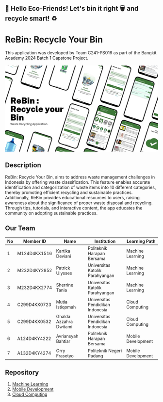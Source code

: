 ## 🌱 Hello Eco-Friends! Let's bin it right 🗑️ and recycle smart! ♻️

# ReBin: Recycle Your Bin

This application was developed by Team C241-PS016 as part of the Bangkit Academy 2024 Batch 1 Capstone Project. <br>
<br> ![ReBin App UI](assets/rebinAppsUI.jpg)

## Description

ReBin: Recycle Your Bin, aims to address waste management challenges in Indonesia by offering waste classification. This feature enables accurate identification and categorization of waste items into 10 different categories, thereby promoting efficient recycling and sustainable practices. Additionally, ReBin provides educational resources to users, raising awareness about the significance of proper waste disposal and recycling. Through tips, tutorials, and interactive content, the app educates the community on adopting sustainable practices.

## Our Team

| No  | Member ID    | Name                       | Institution                             | Learning Path           | 
|-----|--------------|----------------------------|-----------------------------------------|-------------------------|
| 1   | M124D4KX1516 | Kartika Deviani            | Politeknik Harapan Bersama              | Machine Learning        | 
| 2   | M232D4KY2952 | Patrick Ulysses            | Universitas Katolik Parahyangan         | Machine Learning        |
| 3   | M232D4KX2774 | Sherrine Tania             | Universitas Katolik Parahyangan         | Machine Learning        | 
| 4   | C299D4KX0723 | Mutia Istiqomah            | Universitas Pendidikan Indonesia        | Cloud Computing         | 
| 5   | C299D4KX0532 | Ghalda Azzahra Dwitami     | Universitas Pendidikan Indonesia        | Cloud Computing         | 
| 6   | A124D4KY4222 | Avriansyah Bahtiar         | Politeknik Harapan Bersama              | Mobile Development      | 
| 7   | A132D4KY4274 | Orry Frasetyo              | Politeknik Negeri Padang                | Mobile Development      | 


## Repository

1. [Machine Learning](https://github.com/ReBin-Recyle-Your-Bin/ReBin-MachineLearning-ModelandAPI)
2. [Mobile Development](https://github.com/ReBin-Recyle-Your-Bin/ReBin-MobileApps)
3. [Cloud Computing](https://github.com/ReBin-Recyle-Your-Bin/ReBin-BackEnd)
